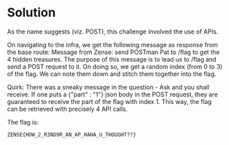 # Solution

As the name suggests (viz. POST), this challenge involved the use of APIs.

On navigating to the infra, we get the following message as response from the base route: Message from Zense: send POSTman Pat to /flag to get the 4 hidden treasures. The purpose of this message is to lead us to /flag and send a POST request to it. On doing so, we get a random index (from 0 to 3) of the flag. We can note them down and stitch them together into the flag.

Quirk: There was a sneaky message in the question - Ask and you shall receive. If one puts a {"part" : "1"} json body in the POST request, they are guaranteed to receive the part of the flag with index 1. This way, the flag can be retrieved with precisely 4 API calls.

The flag is:

```
ZENSE{HOW_2_R3ND9R_AN_AP_HAHA_U_THOUGHT??}
```
